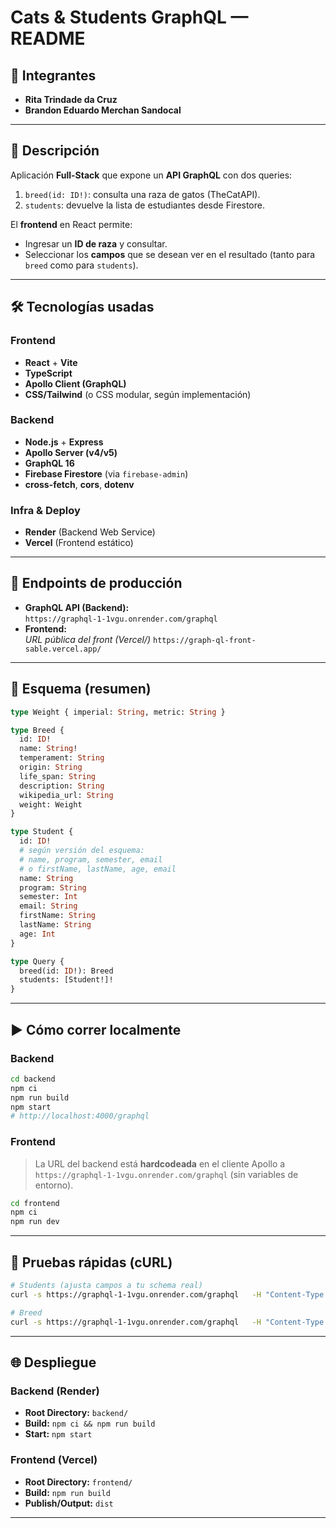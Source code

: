 # Cats & Students GraphQL — README

## 👥 Integrantes
- **Rita Trindade da Cruz**
- **Brandon Eduardo Merchan Sandocal**

---

## 🧭 Descripción
Aplicación **Full-Stack** que expone un **API GraphQL** con dos queries:
1. `breed(id: ID!)`: consulta una raza de gatos (TheCatAPI).
2. `students`: devuelve la lista de estudiantes desde Firestore.

El **frontend** en React permite:
- Ingresar un **ID de raza** y consultar.
- Seleccionar los **campos** que se desean ver en el resultado (tanto para `breed` como para `students`).

---

## 🛠 Tecnologías usadas
### Frontend
- **React** + **Vite**
- **TypeScript**
- **Apollo Client (GraphQL)**
- **CSS/Tailwind** (o CSS modular, según implementación)

### Backend
- **Node.js** + **Express**
- **Apollo Server (v4/v5)**
- **GraphQL 16**
- **Firebase Firestore** (via `firebase-admin`)
- **cross-fetch**, **cors**, **dotenv**

### Infra & Deploy
- **Render** (Backend Web Service)
- **Vercel** (Frontend estático)


---

## 📡 Endpoints de producción
- **GraphQL API (Backend):**  
  `https://graphql-1-1vgu.onrender.com/graphql`
- **Frontend:**  
  _URL pública del front (Vercel/)_
  `https://graph-ql-front-sable.vercel.app/`

---

## 📐 Esquema (resumen)
```graphql
type Weight { imperial: String, metric: String }

type Breed {
  id: ID!
  name: String!
  temperament: String
  origin: String
  life_span: String
  description: String
  wikipedia_url: String
  weight: Weight
}

type Student {
  id: ID!
  # según versión del esquema:
  # name, program, semester, email
  # o firstName, lastName, age, email
  name: String
  program: String
  semester: Int
  email: String
  firstName: String
  lastName: String
  age: Int
}

type Query {
  breed(id: ID!): Breed
  students: [Student!]!
}
```

---

## ▶️ Cómo correr localmente

### Backend
```bash
cd backend
npm ci
npm run build
npm start
# http://localhost:4000/graphql
```

### Frontend
> La URL del backend está **hardcodeada** en el cliente Apollo a  
> `https://graphql-1-1vgu.onrender.com/graphql` (sin variables de entorno).

```bash
cd frontend
npm ci
npm run dev
```

---

## 🔎 Pruebas rápidas (cURL)
```bash
# Students (ajusta campos a tu schema real)
curl -s https://graphql-1-1vgu.onrender.com/graphql   -H "Content-Type: application/json"   -d '{"query":"{ students { id name program semester email } }"}' | jq

# Breed
curl -s https://graphql-1-1vgu.onrender.com/graphql   -H "Content-Type: application/json"   -d '{"query":"query($id:ID!){ breed(id:$id){ id name origin temperament life_span }}","variables":{"id":"abys"}}' | jq
```

---

## 🌐 Despliegue

### Backend (Render)
- **Root Directory:** `backend/`  
- **Build:** `npm ci && npm run build`  
- **Start:** `npm start`  

### Frontend (Vercel)
- **Root Directory:** `frontend/`  
- **Build:** `npm run build`  
- **Publish/Output:** `dist`  

---

